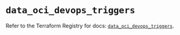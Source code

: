 # `data_oci_devops_triggers`

Refer to the Terraform Registry for docs: [`data_oci_devops_triggers`](https://registry.terraform.io/providers/oracle/oci/7.19.0/docs/data-sources/devops_triggers).
